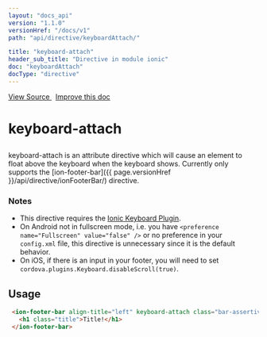 ```yaml
---
layout: "docs_api"
version: "1.1.0"
versionHref: "/docs/v1"
path: "api/directive/keyboardAttach/"

title: "keyboard-attach"
header_sub_title: "Directive in module ionic"
doc: "keyboardAttach"
docType: "directive"
---
```


<div class="improve-docs">
  <a href='http://github.com/driftyco/ionic/tree/1.x/js/angular/directive/keyboardAttach.js#L1'>
    View Source
  </a>
  &nbsp;
  <a href='http://github.com/driftyco/ionic/edit/master/js/angular/directive/keyboardAttach.js#L1'>
    Improve this doc
  </a>
</div>




<h1 class="api-title">

  keyboard-attach



</h1>





keyboard-attach is an attribute directive which will cause an element to float above
the keyboard when the keyboard shows. Currently only supports the
[ion-footer-bar]({{ page.versionHref }}/api/directive/ionFooterBar/) directive.

### Notes
- This directive requires the
[Ionic Keyboard Plugin](https://github.com/driftyco/ionic-plugins-keyboard).
- On Android not in fullscreen mode, i.e. you have
  `<preference name="Fullscreen" value="false" />` or no preference in your `config.xml` file,
  this directive is unnecessary since it is the default behavior.
- On iOS, if there is an input in your footer, you will need to set
  `cordova.plugins.Keyboard.disableScroll(true)`.








  
<h2 id="usage">Usage</h2>
  
```html
 <ion-footer-bar align-title="left" keyboard-attach class="bar-assertive">
   <h1 class="title">Title!</h1>
 </ion-footer-bar>
```
  
  

  





